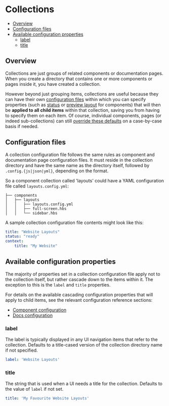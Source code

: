 # Collections

<!-- START doctoc generated TOC please keep comment here to allow auto update -->
<!-- DON'T EDIT THIS SECTION, INSTEAD RE-RUN doctoc TO UPDATE -->


- [Overview](#overview)
- [Configuration files](#configuration-files)
- [Available configuration properties](#available-configuration-properties)
  - [label](#label)
  - [title](#title)

<!-- END doctoc generated TOC please keep comment here to allow auto update -->

## Overview

Collections are just groups of related components or documentation pages. When you create a directory that contains one or more components or pages inside it, you have created a collection.

However beyond just grouping items, collections are useful because they can have their own [configuration files](/docs/configuration-files.md) within which you can specify properties (such as [status](/docs/components/statuses.md) or [preview layout](/docs/components/layouts.md) for components) that will then be **applied to all child items** within that collection, saving you from having to specify them on each item. Of course, individual components, pages (or indeed sub-collections) can still [override these defaults](/docs/configuration-files.md#configuration-inheritance) on a case-by-case basis if needed.

## Configuration files

A collection configuration file follows the same rules as component and documentation page configuration files. It must reside in the collection directory and have the same name as the directory itself, followed by `.config.{js|json|yml}`, depending on the format.

So a component collection called 'layouts' could have a YAML configuration file called `layouts.config.yml`:

```
├── components
│   ├── layouts
│   │   ├── layouts.config.yml
│   │   ├── full-screen.hbs
│   │   └── sidebar.hbs
```

A sample collection configuration file contents might look like this:

```yaml
title: "Website Layouts"
status: "ready"
context:
    title: "My Website"
```

## Available configuration properties

The majority of properties set in a collection configuration file apply not to the collection itself, but rather cascade down to the items within it. The exception to this is the `label` and `title` properties.

For details on the available cascading configuration properties that will apply to  child items, see the relevant configuration reference sections:

* [Component configuration](/docs/components/configuration.md)
* [Docs configuration](/docs/documentation/configuration.md)

### label

The label is typically displayed in any UI navigation items that refer to the collection. Defaults to a title-cased version of the collection directory name if not specified.

```yaml
label: 'Website Layouts'
```

### title

The string that is used when a UI needs a title for the collection. Defaults to the value of `label` if not set.

```yaml
title: 'My Favourite Website Layouts'
```
